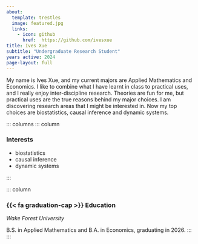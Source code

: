 ```yaml
---
about:
  template: trestles
  image: featured.jpg
  links:
    - icon: github
      href:  https://github.com/ivesxue
title: Ives Xue
subtitle: "Undergraduate Research Student"
years active: 2024
page-layout: full
---
```


My name is Ives Xue, and my current majors are Applied Mathematics and Economics. I like to combine what I have learnt in class to practical uses, and I really enjoy inter-discipline research. Theories are fun for me, but practical uses are the true reasons behind my major choices. I am discovering research areas that I might be interested in. Now my top choices are biostatistics, causal inference and dynamic systems. 

::: columns
::: column

### Interests

- biostatistics
- causal inference
- dynamic systems

:::

::: column
### {{< fa graduation-cap >}} Education

*Wake Forest University*

B.S. in Applied Mathematics and B.A. in Economics, graduating in 2026. 
:::
:::